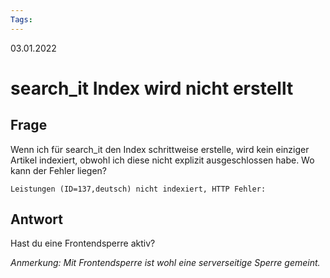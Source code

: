 ```yaml
--- 
Tags: 
--- 
```

03.01.2022

# search_it Index wird nicht erstellt


## Frage
Wenn ich für search_it den Index schrittweise erstelle, wird kein einziger Artikel indexiert, obwohl ich diese nicht explizit ausgeschlossen habe. Wo kann der Fehler liegen?
```
Leistungen (ID=137,deutsch) nicht indexiert, HTTP Fehler:
```


## Antwort

Hast du eine Frontendsperre aktiv?

*Anmerkung: Mit Frontendsperre ist wohl eine serverseitige Sperre gemeint.*

